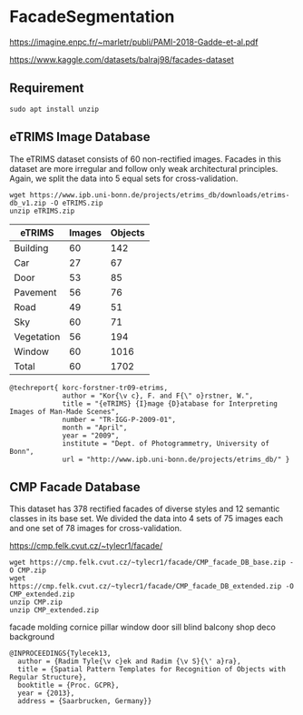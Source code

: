 # FacadeSegmentation

https://imagine.enpc.fr/~marletr/publi/PAMI-2018-Gadde-et-al.pdf

https://www.kaggle.com/datasets/balraj98/facades-dataset

## Requirement

```
sudo apt install unzip
```

## eTRIMS Image Database

The eTRIMS dataset consists of 60 non-rectified images. Facades in this dataset are more irregular and follow only weak architectural principles. Again, we split the data into 5 equal sets for cross-validation.

```
wget https://www.ipb.uni-bonn.de/projects/etrims_db/downloads/etrims-db_v1.zip -O eTRIMS.zip
unzip eTRIMS.zip
```

| eTRIMS     | Images | Objects |
|------------|--------|---------|
| Building   | 60     | 142     |
| Car        | 27     | 67      |
| Door       | 53     | 85      |
| Pavement   | 56     | 76      |
| Road       | 49     | 51      |
| Sky        | 60     | 71      |
| Vegetation | 56     | 194     |
| Window     | 60     | 1016    |
| Total      | 60     | 1702    |

```
@techreport{ korc-forstner-tr09-etrims,
             author = "Kor{\v c}, F. and F{\" o}rstner, W.",
             title = "{eTRIMS} {I}mage {D}atabase for Interpreting Images of Man-Made Scenes",
             number = "TR-IGG-P-2009-01",
             month = "April",
             year = "2009",
             institute = "Dept. of Photogrammetry, University of Bonn",
             url = "http://www.ipb.uni-bonn.de/projects/etrims_db/" }
```

## CMP Facade Database

This dataset has 378 rectified facades of diverse styles and 12 semantic classes in its base set. We divided the data into 4 sets of 75 images each and one set of 78 images for cross-validation.

https://cmp.felk.cvut.cz/~tylecr1/facade/

```
wget https://cmp.felk.cvut.cz/~tylecr1/facade/CMP_facade_DB_base.zip -O CMP.zip
wget https://cmp.felk.cvut.cz/~tylecr1/facade/CMP_facade_DB_extended.zip -O CMP_extended.zip
unzip CMP.zip
unzip CMP_extended.zip
```

facade 
molding
cornice
pillar
window
door
sill
blind
balcony
shop
deco
background

```
@INPROCEEDINGS{Tylecek13,
  author = {Radim Tyle{\v c}ek and Radim {\v S}{\' a}ra},
  title = {Spatial Pattern Templates for Recognition of Objects with Regular Structure},
  booktitle = {Proc. GCPR},
  year = {2013},
  address = {Saarbrucken, Germany}}
```